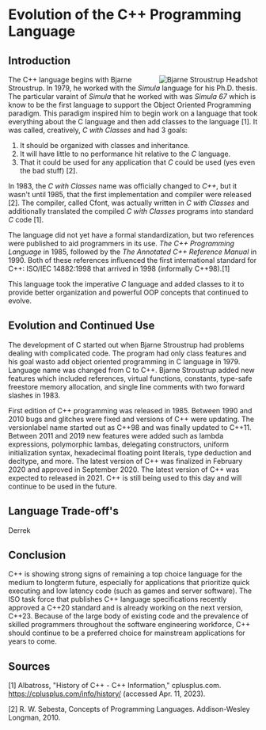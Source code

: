 # Evolution of the C++ Programming Language

## Introduction

<img align="right" src="images/stroustrup.jpg" alt="Bjarne Stroustrup Headshot"/> The C++ language begins with Bjarne Stroustrup. In 1979, he worked with the _Simula_ language for his Ph.D. thesis. The particular varaint of _Simula_ that he worked with was _Simula 67_ which is know to be the first language to support the Object Oriented Programming paradigm. This paradigm inspired him to begin work on a language that took everything about the C language and then add classes to the language [1]. It was called, creatively, _C with Classes_ and had 3 goals: 

1. It should be organized with classes and inheritance.
2. It will have little to no performance hit relative to the _C_ language.
3. That it could be used for any application that _C_ could be used (yes even the bad stuff) [2].

In 1983, the _C with Classes_ name was officially changed to _C++_, but it wasn't until 1985, that the first implementation and compiler were released [2]. The compiler, called Cfont, was actually written in _C with Classes_ and additionally translated the compiled _C with Classes_ programs into standard _C_ code [1].

The language did not yet have a formal standardization, but two references were published to aid programmers in its use. _The C++ Programming Language_ in 1985, followed by the _The Annotated C++ Reference Manual_ in 1990. Both of these references influenced the first international standard for C++: ISO/IEC 14882:1998 that arrived in 1998 (informally C++98).[1]

This language took the imperative _C_ language and added classes to it to provide better organization and powerful OOP concepts that continued to evolve.


## Evolution and Continued Use

The development of C started out when Bjarne Stroustrup had problems dealing with complicated code. The program had only class features and his goal wasto add object oriented programming in C language in 1979. Language name was changed from C to C++. Bjarne Stroustrup added new features which included references, virtual functions, constants, type-safe freestore memory allocation, and single line comments with two forward slashes in 1983. 

First edition of C++ programming was released in 1985. Between 1990 and 2010 bugs and glitches were fixed and versions of C++ were updating. The versionlabel name started out as C++98 and was finally updated to C++11. Between 2011 and 2019 new features were added such as lambda expressions, polymorphic lambas, delegating constructors, uniform initialization syntax, hexadecimal floating point literals, type deduction and decltype, and more. The latest version of C++ was finalized in February 2020 and approved in September 2020. The latest version of C++ was expected to released in 2021. C++ is still being used to this day and will continue to be used in the future.       

## Language Trade-off's

Derrek

## Conclusion

C++ is showing strong signs of remaining a top choice language for the medium to longterm future, especially for applications that prioritize quick executing and
low latency code (such as games and server software). The ISO task force that publishes C++ language specifications recently approved a C++20 standard and is
already working on the next version, C++23.  Because of the large body of existing code and the prevalence of skilled programmers throughout the software engineering
workforce, C++ should continue to be a preferred choice for mainstream applications for years to come.

## Sources

[1] Albatross, "History of C++ - C++ Information," cplusplus.com. https://cplusplus.com/info/history/ (accessed Apr. 11, 2023).

[2] R. W. Sebesta, Concepts of Programming Languages. Addison-Wesley Longman, 2010.

‌

‌
